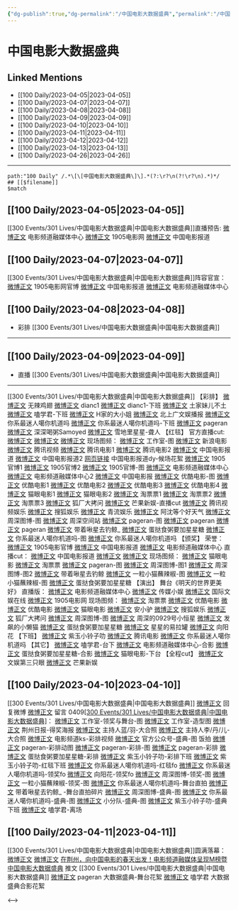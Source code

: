 ```yaml
---
{"dg-publish":true,"dg-permalink":"/中国电影大数据盛典","permalink":"/中国电影大数据盛典/","created":"2023-04-06T14:47:04.000+08:00","updated":"2023-04-12T10:51:29.000+08:00"}
---
```


# 中国电影大数据盛典

## Linked Mentions
- [[100 Daily/2023-04-05\|2023-04-05]]
- [[100 Daily/2023-04-07\|2023-04-07]]
- [[100 Daily/2023-04-08\|2023-04-08]]
- [[100 Daily/2023-04-09\|2023-04-09]]
- [[100 Daily/2023-04-10\|2023-04-10]]
- [[100 Daily/2023-04-11\|2023-04-11]]
- [[100 Daily/2023-04-12\|2023-04-12]]
- [[100 Daily/2023-04-13\|2023-04-13]]
- [[100 Daily/2023-04-26\|2023-04-26]]


---

```expander
path:"100 Daily" /.*\[\[中国电影大数据盛典\]\].*(?:\r?\n(?!\r?\n).*)*/
## [[$filename]]
$match
```
## [[100 Daily/2023-04-05\|2023-04-05]]
[[300 Events/301 Lives/中国电影大数据盛典\|中国电影大数据盛典]]直播预告:
[微博正文](https://weibo.com/6495544869/4887178548611786) 电影频道融媒体中心
[微博正文](https://weibo.com/1635270132/4887179559437657) 1905电影网
[微博正文](https://weibo.com/1261788454/4887180118590829) 中国电影报道
## [[100 Daily/2023-04-07\|2023-04-07]]
[[300 Events/301 Lives/中国电影大数据盛典\|中国电影大数据盛典]]阵容官宣：
[微博正文](http://weibo.com/1635270132/MAUBH5YGC) 1905电影网官博
[微博正文](http://weibo.com/1261788454/MAUBH5YRN) 中国电影报道
[微博正文](http://weibo.com/6495544869/MAUBiepVF) 电影频道融媒体中心
## [[100 Daily/2023-04-08\|2023-04-08]]
  - 彩排 [[300 Events/301 Lives/中国电影大数据盛典\|中国电影大数据盛典]]
---
## [[100 Daily/2023-04-09\|2023-04-09]]
  - 直播 [[300 Events/301 Lives/中国电影大数据盛典\|中国电影大数据盛典]]
---
[[300 Events/301 Lives/中国电影大数据盛典\|中国电影大数据盛典]]
【彩排】
[微博正文](http://weibo.com/7495641082/MBc45nxmt) 无辣鸡翅
[微博正文](http://weibo.com/p/1000001857196980_4888607452042190) dianc1
[微博正文](http://weibo.com/1857196980/MBaH8h3H6) dianc1-下班
[微博正文](http://weibo.com/6781279245/MB8iCo0dC) 土家妹儿不土
[微博正文](http://weibo.com/1901459883/MB9nzwIce) 嗑学君-下班
[微博正文](http://weibo.com/2335082464/MB5JkeFfM) H家的大小姐
[微博正文](https://weibo.com/5463586595/MB5tFc9eU) 北上广文娱播报
[微博正文](https://weibo.com/7724525486/MB61Itscw) 你系最迷人噶你机道吗
[微博正文](https://weibo.com/7724525486/4888395765780567) 你系最迷人噶你机道吗-下班
[微博正文](http://weibo.com/7633014126/MBaBQwFC0) pageran
[微博正文](http://weibo.com/7003392491/MBeOBwzHV) 深深喝粥Samoyed
[微博正文](http://weibo.com/3125900307/MBeEjyx2m) 雪地里星星-聋人
【红毯】
官方直播cut:
[微博正文](https://weibo.com/1786590437/4888690462298745)
[微博正文](https://weibo.com/1591169702/4888689787013692)
[微博正文](http://weibo.com/6466290670/MBdSbo9nI)
现场图频：
[微博正文](http://weibo.com/7478855230/MBea413jn) 工作室-图
[微博正文](http://weibo.com/1623886424/MBcr413Un) 新浪电影
[微博正文](http://weibo.com/2591595652/MBctixKUj) 腾讯视频
[微博正文](http://weibo.com/3861674840/MBcw4gW9t) 腾讯电影1
[微博正文](http://weibo.com/3861674840/MBcCUuT2o) 腾讯电影2
[微博正文](http://weibo.com/1261788454/MBcAspLwR) 中国电影报道
[微博正文](https://weibo.com/1261788454/4888702633118736) 中国电影报道2
[网页链接](https://weibo.cn/sinaurl?u=https%3A%2F%2Fv.douyin.com%2FAt69QMF) 中国电影报道dy-候场花絮
[微博正文](https://weibo.com/1635270132/MBcqZdXkQ) 1905官博1
[微博正文](https://weibo.com/1635270132/MBcvtz0VJ) 1905官博2
[微博正文](https://weibo.com/1635270132/MBctpDdL4) 1905官博-图
[微博正文](http://weibo.com/6495544869/MBcrhx39p) 电影频道融媒体中心
[微博正文](https://weibo.com/6495544869/4888683428189049) 电影频道融媒体中心2
[微博正文](https://weibo.com/2304129841/4888666097583636) 中国电影报
[微博正文](https://weibo.com/1677960582/MBclBhnms) 优酷电影-图
[微博正文](https://weibo.com/1677960582/MBcngsdfE) 优酷电影1
[微博正文](https://weibo.com/1677960582/MBcoN0KoW) 优酷电影2
[微博正文](https://weibo.com/1677960582/MBcpcn7KV) 优酷电影3
[微博正文](https://weibo.com/1677960582/MBcqrcRx0) 优酷电影4
[微博正文](https://weibo.com/2611607127/MBcqL5eT4) 猫眼电影1
[微博正文](https://weibo.com/2611607127/MBczrbL4Z) 猫眼电影2
[微博正文](https://weibo.com/2095820504/MBcogeTDw) 淘票票1
[微博正文](https://weibo.com/2095820504/MBcqZf42k) 淘票票2
[微博正文](https://weibo.com/2095820504/MBczpDA0e) 淘票票3
[微博正文](https://weibo.com/6525010965/4888663084767293) 狐厂大拷问
[微博正文](http://weibo.com/1591169702/MBcpi09BW) 芒果新娱-直播cut
[微博正文](https://weibo.com/6426064539/4888673185434791) 腾讯视频娱乐
[微博正文](https://weibo.com/1843633441/4888662867444633) 搜狐娱乐
[微博正文](http://weibo.com/6192935507/MBcoU6euW) 青流娱乐
[微博正文](http://weibo.com/1775997674/MBcomq0ym) 阿沈等个好天气
[微博正文](http://weibo.com/2975204920/MBcE7DFhs) 周深图博-图
[微博正文](http://weibo.com/7183015833/MBdJ4obO1) 周深空间站
[微博正文](http://weibo.com/7633014126/MBctuo6DJ) pageran-图
[微博正文](http://weibo.com/7633014126/MBeDpDbpq) pageran
[微博正文](https://weibo.com/7633014126/MBdSab6GP) pageran
[微博正文](http://weibo.com/3246571812/MBcxMDppK) 带着啾星去钓鲸_
[微博正文](http://weibo.com/6048634807/MBcGFEwdQ) 蛋挞食粥要加星星糖
[微博正文](http://weibo.com/7724525486/MBeuvq6Ek) 你系最迷人噶你机道吗-图
[微博正文](https://weibo.com/7724525486/4888674439011062) 你系最迷人噶你机道吗
【颁奖】
荣誉：
[微博正文](http://weibo.com/1635270132/MBdTJ8BMc) 1905电影官博
[微博正文](http://weibo.com/1261788454/MBdUjpU6c) 中国电影报道
[微博正文](http://weibo.com/6495544869/MBdSFuhNf) 电影频道融媒体中心
直播cut：
[微博正文](http://weibo.com/1261788454/MBem6dxnE) 中国电影报道
[微博正文](http://weibo.com/1591169702/MBe625b3z)
[微博正文](http://weibo.com/1786590437/MBe7fmIYL)
现场图频：
[微博正文](http://weibo.com/2611607127/MBdUkj7tw) 猫眼电影
[微博正文](http://weibo.com/2095820504/MBdWn46YE) 淘票票
[微博正文](http://weibo.com/7633014126/MBdZIfJYO) pageran-图
[微博正文](http://weibo.com/2975204920/MBe1mcrwg) 周深图博-图1
[微博正文](https://weibo.com/2975204920/4888729670393388) 周深图博-图2
[微博正文](https://weibo.com/3246571812/4888724645091357) 带着啾星去钓鲸
[微博正文](https://weibo.com/1824010843/4888732710214024) 一粒小猫蘸辣椒-图
[微博正文](http://weibo.com/1824010843/MBetzfGZX) 一粒小猫蘸辣椒-图
[微博正文](https://weibo.com/6048634807/4888732124317607) 蛋挞食粥要加星星糖
【演出】
舞台《明天的世界更美好》
直播版：
[微博正文](http://weibo.com/6495544869/MBf0BztAk) 电影频道融媒体中心
[微博正文](http://weibo.com/2116890350/MBeM5r0NL) 传媒小娱
[微博正文](http://weibo.com/1846116411/MBeWV9Etk) 国际文娱在线
[微博正文](http://weibo.com/1635270132/MBf2OndOQ) 1905电影网
现场图频：
[微博正文](http://weibo.com/2095820504/MBeEMtOiY) 淘票票
[微博正文](http://weibo.com/1677960582/MBeCe4LF4) 优酷电影
[微博正文](http://weibo.com/1677960582/MBexCBO7G) 优酷电影
[微博正文](http://weibo.com/2611607127/MBeCpEnZP) 猫眼电影
[微博正文](http://weibo.com/1825376195/MBeBd8m5R) 安小驴
[微博正文](http://weibo.com/1843633441/MBeTZmA3e) 搜狐娱乐
[微博正文](http://weibo.com/6525010965/MBeWQ8fJ8) 狐厂大拷问
[微博正文](http://weibo.com/2975204920/MBeQQ5Hk4) 周深图博-图
[微博正文](https://weibo.com/7825669788/MBeRLp5lA) 周深的0929号小恒星
[微博正文](http://weibo.com/1744670594/MBeZ0jzOF) 发飙的小懒猫
[微博正文](http://weibo.com/6048634807/MBf0K6xcm) 蛋挞食粥要加星星糖
[微博正文](http://weibo.com/2720255913/MBf0UqVdG) 星星的易拉罐
[微博正文](http://weibo.com/7082623163/MBfhYlXBn) 向阳花
【下班】
[微博正文](http://weibo.com/3138034523/MBeEijhp8) 紫玉小铃子叻
[微博正文](https://weibo.com/3861674840/MBevJC0Yz) 腾讯电影
[微博正文](http://weibo.com/7724525486/MBeHoF1bz) 你系最迷人噶你机道吗
【其它】
[微博正文](http://weibo.com/1901459883/MBeffe3Ts) 嗑学君-台下
[微博正文](http://weibo.com/6495544869/MBeSb5u6G) 电影频道融媒体中心-合影
[微博正文](http://weibo.com/6048634807/MBeVqkgSb) 蛋挞食粥要加星星糖-合影
[微博正文](http://weibo.com/2611607127/MBfbbuCEU) 猫眼电影-下台
【全程cut】
[微博正文](http://weibo.com/1371117067/MBeP51jWe) 文娱第三只眼
[微博正文](http://weibo.com/1591169702/MBeLAqvoT) 芒果新娱

## [[100 Daily/2023-04-10\|2023-04-10]]
[[300 Events/301 Lives/中国电影大数据盛典\|中国电影大数据盛典]]
[微博正文](http://weibo.com/1736988591/MBf8SuDtG) 回复微博
[微博正文](https://weibo.com/6495544869/4888770966981387) 留言
0409[[300 Events/301 Lives/中国电影大数据盛典\|中国电影大数据盛典]](续)：
[微博正文](http://weibo.com/7478855230/MBiVBc3pT) 工作室-领奖与舞台-图
[微博正文](http://weibo.com/7478855230/MBj82q0re) 工作室-造型图
[微博正文](http://weibo.com/1226097130/MBm8KnpOY) 荆州日报-得奖海报
[微博正文](http://weibo.com/5893191307/MBjsqz3QN) 主持人蓝/羽-大合照
[微博正文](http://weibo.com/1803910131/MBj51prPq) 主持人李/丹/儿-大合照
[微博正文](http://weibo.com/6252321704/MBkODh5iw) 电影频道ks-彩排视频
[微博正文](http://weibo.com/6466290670/MBlgX5ZOj) 官方公众号-盛典-图
饭拍
[微博正文](http://weibo.com/7633014126/MBo1x6F6V) pageran-彩排动图
[微博正文](http://weibo.com/7633014126/MBjXzyaJb) pageran-彩排-图
[微博正文](https://weibo.com/7633014126/MBeWR0nJC) pageran-彩排
[微博正文](http://weibo.com/6048634807/MBkUwebGs) 蛋挞食粥要加星星糖-彩排
[微博正文](https://weibo.com/3138034523/MBbWIwvNv) 紫玉小铃子叻-彩排下班
[微博正文](http://weibo.com/3138034523/MBdpMuxLF) 紫玉小铃子叻-红毯下班
[微博正文](http://weibo.com/7724525486/MBklBb5y7) 你系最迷人噶你机道吗-红毯fo
[微博正文](http://weibo.com/7724525486/MBl4183ju) 你系最迷人噶你机道吗-领奖fo
[微博正文](http://weibo.com/7082623163/MBfEtiDaS) 向阳花-领奖fo
[微博正文](http://weibo.com/2975204920/MBkc3gBLI) 周深图博-领奖-图
[微博正文](http://weibo.com/1824010843/MBk3dcMXD) 一粒小猫蘸辣椒-领奖-图
[微博正文](http://weibo.com/7724525486/MBnx9jKo2) 你系最迷人噶你机道吗-舞台直拍
[微博正文](http://weibo.com/3246571812/MBiMAsK7e) 带着啾星去钓鲸_ -舞台直拍碎片
[微博正文](http://weibo.com/2975204920/MBixibvxd) 周深图博-盛典-图
[微博正文](http://weibo.com/7724525486/MBg0bCC9A) 你系最迷人噶你机道吗-盛典-图
[微博正文](http://weibo.com/5516625428/MBnDB90Or) 小分队-盛典-图
[微博正文](http://weibo.com/3138034523/MBbWIwvNv) 紫玉小铃子叻-盛典下班
[微博正文](http://weibo.com/1901459883/MBg00EoAU) 嗑学君-离场
## [[100 Daily/2023-04-11\|2023-04-11]]
[[300 Events/301 Lives/中国电影大数据盛典\|中国电影大数据盛典]]圆满落幕：
[微博正文](https://weibo.com/1261788454/4889436221080174)
[微博正文](https://weibo.com/6495544869/4889442999080203)
[在荆州，向中国电影的春天出发！电影频道融媒体呈现M榜暨中国电影大数据盛典](https://weibo.cn/sinaurl?u=https%3A%2F%2Fmp.weixin.qq.com%2Fs%2FmJIqC8mSUqnZlxiamgH1CQ) 推文
[[300 Events/301 Lives/中国电影大数据盛典\|中国电影大数据盛典]]
[微博正文](https://weibo.com/7633014126/4889339622326799) pageran 大数据盛典-舞台花絮
[微博正文](https://weibo.com/1901459883/4889411382941369) 嗑学君 大数据盛典合影花絮

<-->